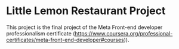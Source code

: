 # Little Lemon Restaurant Project

This project is the final project of the Meta Front-end developer professionalism certificate (https://www.coursera.org/professional-certificates/meta-front-end-developer#courses)).
